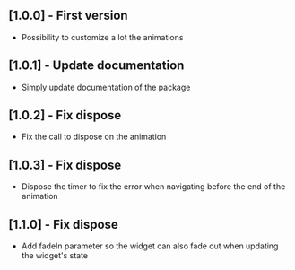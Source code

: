 ## [1.0.0] - First version

* Possibility to customize a lot the animations

## [1.0.1] - Update documentation

* Simply update documentation of the package

## [1.0.2] - Fix dispose

* Fix the call to dispose on the animation

## [1.0.3] - Fix dispose

* Dispose the timer to fix the error when navigating before the end of the animation

## [1.1.0] - Fix dispose

* Add fadeIn parameter so the widget can also fade out when updating the widget's state